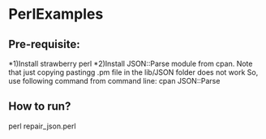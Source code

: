 # PerlExamples

## Pre-requisite:

*1)Install strawberry perl
*2)Install JSON::Parse module from cpan. Note that just copying pastingg .pm file in the lib/JSON folder does not work
   So, use following command from command line:
	cpan JSON::Parse

	
## How to run?
 
  perl repair_json.perl
	